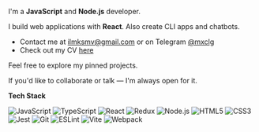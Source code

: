 I'm a **JavaScript** and **Node.js** developer.

I build web applications with **React**. Also create CLI apps and chatbots.

* Contact me at [ilmksmv@gmail.com](mailto:ilmksmv@gmail.com) or on Telegram [@mxclg](https://t.me/mxclg)  
* Check out my CV [here](https://cv.hexlet.io/ru/resumes/4128)

Feel free to explore my pinned projects.

If you'd like to collaborate or  talk — I'm always open for it.

**Tech Stack**

![JavaScript](https://img.shields.io/badge/JavaScript-F7DF1E?style=for-the-badge&logo=javascript&logoColor=000)
![TypeScript](https://img.shields.io/badge/TypeScript-3178C6?style=for-the-badge&logo=typescript&logoColor=fff)
![React](https://img.shields.io/badge/React-20232A?style=for-the-badge&logo=react&logoColor=61DAFB)
![Redux](https://img.shields.io/badge/Redux-593D88?style=for-the-badge&logo=redux&logoColor=fff)
![Node.js](https://img.shields.io/badge/Node.js-339933?style=for-the-badge&logo=nodedotjs&logoColor=fff)
![HTML5](https://img.shields.io/badge/HTML5-E34F26?style=for-the-badge&logo=html5&logoColor=fff)
![CSS3](https://img.shields.io/badge/CSS3-1572B6?style=for-the-badge&logo=css3&logoColor=fff)
![Jest](https://img.shields.io/badge/Jest-C21325?style=for-the-badge&logo=jest&logoColor=fff)
![Git](https://img.shields.io/badge/Git-F05032?style=for-the-badge&logo=git&logoColor=fff)
![ESLint](https://img.shields.io/badge/ESLint-4B32C3?style=for-the-badge&logo=eslint&logoColor=fff)
![Vite](https://img.shields.io/badge/Vite-646CFF?style=for-the-badge&logo=vite&logoColor=fff)
![Webpack](https://img.shields.io/badge/Webpack-8DD6F9?style=for-the-badge&logo=webpack&logoColor=000)
